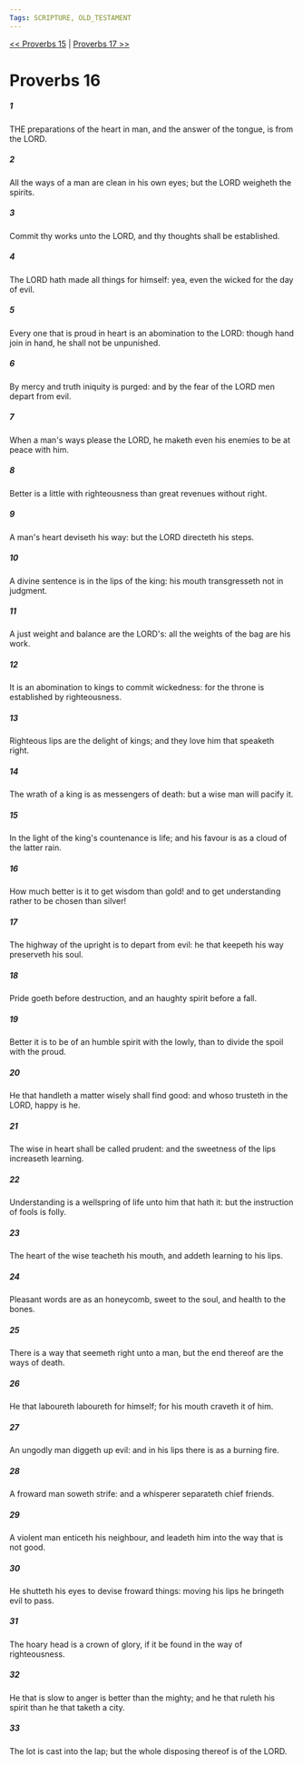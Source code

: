 ```yaml
---
Tags: SCRIPTURE, OLD_TESTAMENT
---
```


[<< Proverbs 15](OLD_TESTAMENT/20_Proverbs/Proverbs_15.md) | [Proverbs 17 >>](OLD_TESTAMENT/20_Proverbs/Proverbs_17.md)

# Proverbs 16

##### 1
 THE preparations of the heart in man, and the answer of the tongue, is from the LORD.
##### 2
 All the ways of a man are clean in his own eyes; but the LORD weigheth the spirits.
##### 3
 Commit thy works unto the LORD, and thy thoughts shall be established.
##### 4
 The LORD hath made all things for himself: yea, even the wicked for the day of evil.
##### 5
 Every one that is proud in heart is an abomination to the LORD: though hand join in hand, he shall not be unpunished.
##### 6
 By mercy and truth iniquity is purged: and by the fear of the LORD men depart from evil.
##### 7
 When a man's ways please the LORD, he maketh even his enemies to be at peace with him.
##### 8
 Better is a little with righteousness than great revenues without right.
##### 9
 A man's heart deviseth his way: but the LORD directeth his steps.
##### 10
 A divine sentence is in the lips of the king: his mouth transgresseth not in judgment.
##### 11
 A just weight and balance are the LORD's: all the weights of the bag are his work.
##### 12
 It is an abomination to kings to commit wickedness: for the throne is established by righteousness.
##### 13
 Righteous lips are the delight of kings; and they love him that speaketh right.
##### 14
 The wrath of a king is as messengers of death: but a wise man will pacify it.
##### 15
 In the light of the king's countenance is life; and his favour is as a cloud of the latter rain.
##### 16
 How much better is it to get wisdom than gold!  and to get understanding rather to be chosen than silver!
##### 17
 The highway of the upright is to depart from evil: he that keepeth his way preserveth his soul.
##### 18
 Pride goeth before destruction, and an haughty spirit before a fall.
##### 19
 Better it is to be of an humble spirit with the lowly, than to divide the spoil with the proud.
##### 20
 He that handleth a matter wisely shall find good: and whoso trusteth in the LORD, happy is he.
##### 21
 The wise in heart shall be called prudent: and the sweetness of the lips increaseth learning.
##### 22
 Understanding is a wellspring of life unto him that hath it: but the instruction of fools is folly.
##### 23
 The heart of the wise teacheth his mouth, and addeth learning to his lips.
##### 24
 Pleasant words are as an honeycomb, sweet to the soul, and health to the bones.
##### 25
 There is a way that seemeth right unto a man, but the end thereof are the ways of death.
##### 26
 He that laboureth laboureth for himself; for his mouth craveth it of him.
##### 27
 An ungodly man diggeth up evil: and in his lips there is as a burning fire.
##### 28
 A froward man soweth strife: and a whisperer separateth chief friends.
##### 29
 A violent man enticeth his neighbour, and leadeth him into the way that is not good.
##### 30
 He shutteth his eyes to devise froward things: moving his lips he bringeth evil to pass.
##### 31
 The hoary head is a crown of glory, if it be found in the way of righteousness.
##### 32
 He that is slow to anger is better than the mighty; and he that ruleth his spirit than he that taketh a city.
##### 33
 The lot is cast into the lap; but the whole disposing thereof is of the LORD.
